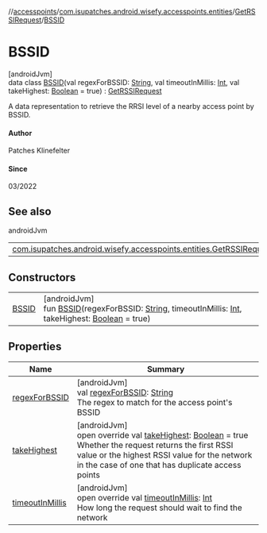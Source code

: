 //[accesspoints](../../../../index.md)/[com.isupatches.android.wisefy.accesspoints.entities](../../index.md)/[GetRSSIRequest](../index.md)/[BSSID](index.md)

# BSSID

[androidJvm]\
data class [BSSID](index.md)(val regexForBSSID: [String](https://kotlinlang.org/api/latest/jvm/stdlib/kotlin/-string/index.html), val timeoutInMillis: [Int](https://kotlinlang.org/api/latest/jvm/stdlib/kotlin/-int/index.html), val takeHighest: [Boolean](https://kotlinlang.org/api/latest/jvm/stdlib/kotlin/-boolean/index.html) = true) : [GetRSSIRequest](../index.md)

A data representation to retrieve the RRSI level of a nearby access point by BSSID.

#### Author

Patches Klinefelter

#### Since

03/2022

## See also

androidJvm

| | |
|---|---|
| [com.isupatches.android.wisefy.accesspoints.entities.GetRSSIRequest](../index.md) |  |

## Constructors

| | |
|---|---|
| [BSSID](-b-s-s-i-d.md) | [androidJvm]<br>fun [BSSID](-b-s-s-i-d.md)(regexForBSSID: [String](https://kotlinlang.org/api/latest/jvm/stdlib/kotlin/-string/index.html), timeoutInMillis: [Int](https://kotlinlang.org/api/latest/jvm/stdlib/kotlin/-int/index.html), takeHighest: [Boolean](https://kotlinlang.org/api/latest/jvm/stdlib/kotlin/-boolean/index.html) = true) |

## Properties

| Name | Summary |
|---|---|
| [regexForBSSID](regex-for-b-s-s-i-d.md) | [androidJvm]<br>val [regexForBSSID](regex-for-b-s-s-i-d.md): [String](https://kotlinlang.org/api/latest/jvm/stdlib/kotlin/-string/index.html)<br>The regex to match for the access point's BSSID |
| [takeHighest](take-highest.md) | [androidJvm]<br>open override val [takeHighest](take-highest.md): [Boolean](https://kotlinlang.org/api/latest/jvm/stdlib/kotlin/-boolean/index.html) = true<br>Whether the request returns the first RSSI value or the highest RSSI value for the network in the case of one that has duplicate access points |
| [timeoutInMillis](timeout-in-millis.md) | [androidJvm]<br>open override val [timeoutInMillis](timeout-in-millis.md): [Int](https://kotlinlang.org/api/latest/jvm/stdlib/kotlin/-int/index.html)<br>How long the request should wait to find the network |
